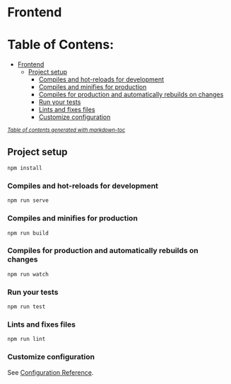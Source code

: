 # Frontend

# Table of Contens:
- [Frontend](#frontend)
  * [Project setup](#project-setup)
    + [Compiles and hot-reloads for development](#compiles-and-hot-reloads-for-development)
    + [Compiles and minifies for production](#compiles-and-minifies-for-production)
    + [Compiles for production and automatically rebuilds on changes](#compiles-for-production-and-automatically-rebuilds-on-changes)
    + [Run your tests](#run-your-tests)
    + [Lints and fixes files](#lints-and-fixes-files)
    + [Customize configuration](#customize-configuration)

<small><i><a href='http://ecotrust-canada.github.io/markdown-toc/'>Table of contents generated with markdown-toc</a></i></small>


## Project setup
```
npm install
```

### Compiles and hot-reloads for development
```
npm run serve
```

### Compiles and minifies for production
```
npm run build
```

### Compiles for production and automatically rebuilds on changes

```
npm run watch
```

### Run your tests

```
npm run test
```

### Lints and fixes files
```
npm run lint
```

### Customize configuration
See [Configuration Reference](https://cli.vuejs.org/config/).

